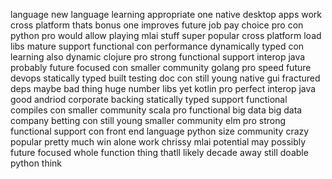language new language learning appropriate one native desktop apps work cross platform thats bonus one improves future job pay choice pro con python pro would allow playing mlai stuff super popular cross platform load libs mature support functional con performance dynamically typed con learning also dynamic clojure pro strong functional support interop java probably future focused con smaller community golang pro speed future devops statically typed built testing doc con still young native gui fractured deps maybe bad thing huge number libs yet kotlin pro perfect interop java good andriod corporate backing statically typed support functional compiles con smaller community scala pro functional big data big data company betting con still young smaller community elm pro strong functional support con front end language python size community crazy popular pretty much win alone work chrissy mlai potential may possibly future focused whole function thing thatll likely decade away still doable python think